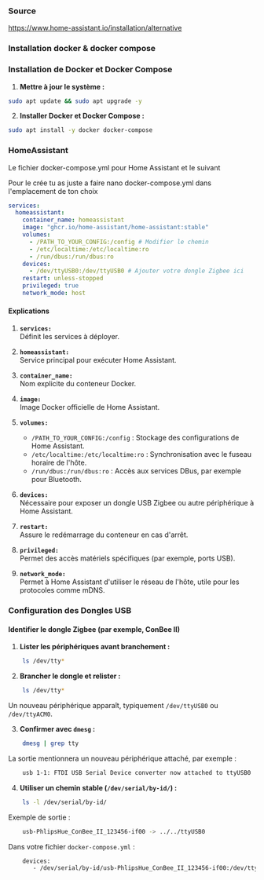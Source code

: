 
### Source

https://www.home-assistant.io/installation/alternative
### Installation docker & docker compose

### **Installation de Docker et Docker Compose**

1. **Mettre à jour le système :**

```bash
sudo apt update && sudo apt upgrade -y
```

2. **Installer Docker et Docker Compose :**
    
```bash
sudo apt install -y docker docker-compose
```

### HomeAssistant

Le fichier docker-compose.yml pour Home Assistant et le suivant 

Pour le crée tu as juste a faire nano docker-compose.yml dans l'emplacement de ton choix

```yaml
services:
  homeassistant:
    container_name: homeassistant
    image: "ghcr.io/home-assistant/home-assistant:stable"
    volumes:
      - /PATH_TO_YOUR_CONFIG:/config # Modifier le chemin
      - /etc/localtime:/etc/localtime:ro
      - /run/dbus:/run/dbus:ro
    devices:
      - /dev/ttyUSB0:/dev/ttyUSB0 # Ajouter votre dongle Zigbee ici
    restart: unless-stopped
    privileged: true
    network_mode: host
```
#### **Explications**

1. **`services:`**  
    Définit les services à déployer.
    
2. **`homeassistant:`**  
    Service principal pour exécuter Home Assistant.
    
3. **`container_name:`**  
    Nom explicite du conteneur Docker.
    
4. **`image:`**  
    Image Docker officielle de Home Assistant.
    
5. **`volumes:`**
    - `/PATH_TO_YOUR_CONFIG:/config` : Stockage des configurations de Home Assistant.
    - `/etc/localtime:/etc/localtime:ro` : Synchronisation avec le fuseau horaire de l'hôte.
    - `/run/dbus:/run/dbus:ro` : Accès aux services DBus, par exemple pour Bluetooth.
7. **`devices:`**  
    Nécessaire pour exposer un dongle USB Zigbee ou autre périphérique à Home Assistant.
    
7. **`restart:`**  
    Assure le redémarrage du conteneur en cas d'arrêt.
    
8. **`privileged:`**  
    Permet des accès matériels spécifiques (par exemple, ports USB).
    
9. **`network_mode:`**  
    Permet à Home Assistant d'utiliser le réseau de l'hôte, utile pour les protocoles comme mDNS.

### **Configuration des Dongles USB**

#### Identifier le dongle Zigbee (par exemple, ConBee II)

1. **Lister les périphériques avant branchement :**
   
```bash
    ls /dev/tty*
```
    
2. **Brancher le dongle et relister :**
    
```bash
    ls /dev/tty*
```
    
Un nouveau périphérique apparaît, typiquement `/dev/ttyUSB0` ou `/dev/ttyACM0`.
    
3. **Confirmer avec `dmesg` :**
    
```bash
    dmesg | grep tty
```
    
La sortie mentionnera un nouveau périphérique attaché, par exemple :
    
```bash
    usb 1-1: FTDI USB Serial Device converter now attached to ttyUSB0
```
    
4. **Utiliser un chemin stable (`/dev/serial/by-id/`) :**
    
```bash
    ls -l /dev/serial/by-id/
```
Exemple de sortie :
    
```bash
    usb-PhlipsHue_ConBee_II_123456-if00 -> ../../ttyUSB0
```
    
Dans votre fichier `docker-compose.yml` :
    
```bash
    devices:
       - /dev/serial/by-id/usb-PhlipsHue_ConBee_II_123456-if00:/dev/ttyUSB0
```


